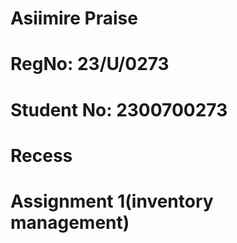 # Asiimire Praise
# RegNo: 23/U/0273
# Student No: 2300700273
# Recess
# Assignment 1(inventory management)
